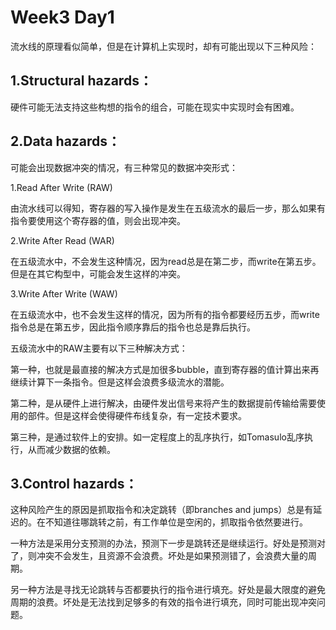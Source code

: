 # Week3 Day1

流水线的原理看似简单，但是在计算机上实现时，却有可能出现以下三种风险：

## 1.Structural hazards：

硬件可能无法支持这些构想的指令的组合，可能在现实中实现时会有困难。

## 2.Data hazards：

可能会出现数据冲突的情况，有三种常见的数据冲突形式：

1.Read After Write (RAW)

由流水线可以得知，寄存器的写入操作是发生在五级流水的最后一步，那么如果有指令要使用这个寄存器的值，则会出现冲突。

2.Write After Read (WAR)

在五级流水中，不会发生这种情况，因为read总是在第二步，而write在第五步。但是在其它构型中，可能会发生这样的冲突。

3.Write After Write (WAW)

在五级流水中，也不会发生这样的情况，因为所有的指令都要经历五步，而write指令总是在第五步，因此指令顺序靠后的指令也总是靠后执行。

五级流水中的RAW主要有以下三种解决方式：

第一种，也就是最直接的解决方式是加很多bubble，直到寄存器的值计算出来再继续计算下一条指令。但是这样会浪费多级流水的潜能。

第二种，是从硬件上进行解决，由硬件发出信号来将产生的数据提前传输给需要使用的部件。但是这样会使得硬件布线复杂，有一定技术要求。

第三种，是通过软件上的安排。如一定程度上的乱序执行，如Tomasulo乱序执行，从而减少数据的依赖。

## 3.Control hazards：

这种风险产生的原因是抓取指令和决定跳转（即branches and jumps）总是有延迟的。在不知道往哪跳转之前，有工作单位是空闲的，抓取指令依然要进行。

一种方法是采用分支预测的办法，预测下一步是跳转还是继续运行。好处是预测对了，则冲突不会发生，且资源不会浪费。坏处是如果预测错了，会浪费大量的周期。

另一种方法是寻找无论跳转与否都要执行的指令进行填充。好处是最大限度的避免周期的浪费。坏处是无法找到足够多的有效的指令进行填充，同时可能出现冲突问题。